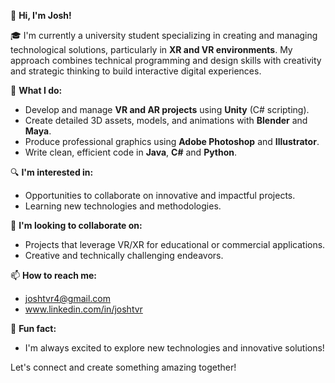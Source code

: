 👋 **Hi, I'm Josh!**

🎓 I'm currently a university student specializing in creating and managing technological solutions, particularly in **XR and VR environments**. My approach combines technical programming and design skills with creativity and strategic thinking to build interactive digital experiences.

🚀 **What I do:**
- Develop and manage **VR and AR projects** using **Unity** (C# scripting).
- Create detailed 3D assets, models, and animations with **Blender** and **Maya**.
- Produce professional graphics using **Adobe Photoshop** and **Illustrator**.
- Write clean, efficient code in **Java**, **C#** and **Python**.

🔍 **I'm interested in:**
- Opportunities to collaborate on innovative and impactful projects.
- Learning new technologies and methodologies.

🤝 **I'm looking to collaborate on:**
- Projects that leverage VR/XR for educational or commercial applications.
- Creative and technically challenging endeavors.

📫 **How to reach me:**
- joshtvr4@gmail.com
- www.linkedin.com/in/joshtvr

🌟 **Fun fact:**
- I'm always excited to explore new technologies and innovative solutions!

Let's connect and create something amazing together!
